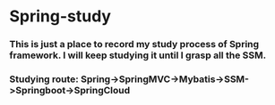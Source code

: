 # Spring-study

### This is just a place to record my study process of Spring framework. I will keep studying it until I grasp all the SSM.

### Studying route: Spring->SpringMVC->Mybatis->SSM->Springboot->SpringCloud

